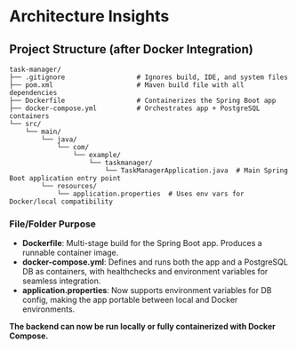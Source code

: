 # Architecture Insights

## Project Structure (after Docker Integration)

```
task-manager/
├── .gitignore                  # Ignores build, IDE, and system files
├── pom.xml                     # Maven build file with all dependencies
├── Dockerfile                  # Containerizes the Spring Boot app
├── docker-compose.yml          # Orchestrates app + PostgreSQL containers
└── src/
    └── main/
        └── java/
            └── com/
                └── example/
                    └── taskmanager/
                        └── TaskManagerApplication.java  # Main Spring Boot application entry point
        └── resources/
            └── application.properties  # Uses env vars for Docker/local compatibility
```

### File/Folder Purpose
- **Dockerfile**: Multi-stage build for the Spring Boot app. Produces a runnable container image.
- **docker-compose.yml**: Defines and runs both the app and a PostgreSQL DB as containers, with healthchecks and environment variables for seamless integration.
- **application.properties**: Now supports environment variables for DB config, making the app portable between local and Docker environments.

**The backend can now be run locally or fully containerized with Docker Compose.**
